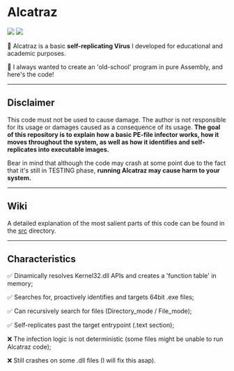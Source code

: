 # Alcatraz
![](https://img.shields.io/badge/NASM-x64-brown) ![](https://img.shields.io/badge/GoLink-1.0.4.2-brightgreen)

:dart: Alcatraz is a basic **self-replicating Virus** I developed for educational and academic purposes. 

:hammer: I always wanted to create an 'old-school' program in pure Assembly, and here's the code!

-----------------------------------------------------------------------------------------------------------------------------------------------------------------------

## Disclaimer

This code must not be used to cause damage. The author is not responsible for its usage or damages caused as a consequence of its usage. **The goal of this repository is to explain how a basic PE-file infector works, how it moves throughout the system, as well as how it identifies and self-replicates into executable images.**

Bear in mind that although the code may crash at some point due to the fact that it's still in TESTING phase, **running Alcatraz may cause harm to your system.**

-----------------------------------------------------------------------------------------------------------------------------------------------------------------------

## Wiki
A detailed explanation of the most salient parts of this code can be found in the [src](https://github.com/lem0nSec/Alcatraz/tree/main/src) directory.

-----------------------------------------------------------------------------------------------------------------------------------------------------------------------

## Characteristics

:white_check_mark: Dinamically resolves Kernel32.dll APIs and creates a 'function table' in memory;

:white_check_mark: Searches for, proactively identifies and targets 64bit .exe files;

:white_check_mark: Can recursively search for files (Directory_mode / File_mode);

:white_check_mark: Self-replicates past the target entrypoint (.text section);

:x: The infection logic is not deterministic (some files might be unable to run Alcatraz code);

:x: Still crashes on some .dll files (I will fix this asap).
